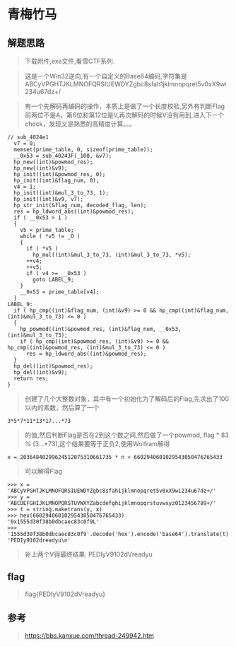 # 青梅竹马

## 解题思路

> 下载附件,exe文件,看雪CTF系列.

> 这是一个Win32逆向,有一个自定义的Base64编码,字符集是ABCyVPGHTJKLMNOFQRSIUEWDYZgbc8sfah1jklmnopqret5v0xX9wi234u67dz+/

> 有一个先解码再编码的操作，本质上是做了一个长度校验,另外有判断Flag前两位不是A，第6位和第12位是V,再次解码的时候V没有用到,进入下一个check，发现又是熟悉的高精度计算。。。

```
// sub_4024e1
  v7 = 0;
  memset(prime_table, 0, sizeof(prime_table));
  __0x53 = sub_40243F(_100, &v7);
  hp_new((int)&powmod_res);
  hp_new((int)&v9);
  hp_init((int)&powmod_res, 0);
  hp_init((int)&flag_num, 0);
  v4 = 1;
  hp_init((int)&mul_3_to_73, 1);
  hp_init((int)&v9, v7);
  hp_str_init(&flag_num, decoded_flag, len);
  res = hp_ldword_abs((int)&powmod_res);
  if ( __0x53 > 1 )
  {
    v5 = prime_table;
    while ( *v5 != _O )
    {
      if ( *v5 )
        hp_mul((int)&mul_3_to_73, (int)&mul_3_to_73, *v5);
      ++v4;
      ++v5;
      if ( v4 >= __0x53 )
        goto LABEL_9;
    }
    __0x53 = prime_table[v4];
  }
LABEL_9:
  if ( hp_cmp((int)&flag_num, (int)&v9) >= 0 && hp_cmp((int)&flag_num, (int)&mul_3_to_73) <= 0 )
  {
    hp_powmod((int)&powmod_res, (int)&flag_num, __0x53, (int)&mul_3_to_73);
    if ( hp_cmp((int)&powmod_res, (int)&v9) >= 0 && hp_cmp((int)&powmod_res, (int)&mul_3_to_73) <= 0 )
      res = hp_ldword_abs((int)&powmod_res);
  }
  hp_del((int)&powmod_res);
  hp_del((int)&v9);
  return res;
}
```

> 创建了几个大整数对象，其中有一个初始化为了解码后的Flag,先求出了100以内的素数，然后算了一个

```
3*5*7*11*13*17...*73
```
> 的值,然后判断Flag是否在2到这个数之间,然后做了一个powmod, flag * 83 % (3\...*73),这个结果要等于正负2,使用Wolfram解得

```
x = 20364840299624512075310661735 * n + 6602940601029543050476765433
```

> 可以解得Flag

```
>>> x = 'ABCyVPGHTJKLMNOFQRSIUEWDYZgbc8sfah1jklmnopqret5v0xX9wi234u67dz+/'
>>> y = 'ABCDEFGHIJKLMNOPQRSTUVWXYZabcdefghijklmnopqrstuvwxyz0123456789+/'
>>> t = string.maketrans(y, x)
>>> hex(6602940601029543050476765433)
'0x1555d30f38b0dbcaec83c0f9L'
>>> '1555d30f38b0dbcaec83c0f9'.decode('hex').encode('base64').translate(t)
'PEDIy9102dreadyu\n'
```

> 补上两个V得最终结果: PEDIyV9102dVreadyu

## flag

> flag{PEDIyV9102dVreadyu}

## 参考

> https://bbs.kanxue.com/thread-249942.htm